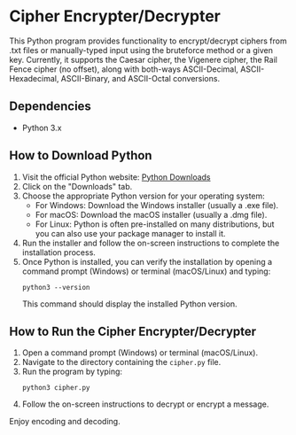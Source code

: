 # Cipher Encrypter/Decrypter

This Python program provides functionality to encrypt/decrypt ciphers from .txt files or manually-typed input using the bruteforce method or a given key. Currently, it supports the Caesar cipher, the Vigenere cipher, the Rail Fence cipher (no offset), along with both-ways ASCII-Decimal, ASCII-Hexadecimal, ASCII-Binary, and ASCII-Octal conversions.

## Dependencies
- Python 3.x

## How to Download Python
1. Visit the official Python website: [Python Downloads](https://www.python.org/downloads/)
2. Click on the "Downloads" tab.
3. Choose the appropriate Python version for your operating system:
    - For Windows: Download the Windows installer (usually a .exe file).
    - For macOS: Download the macOS installer (usually a .dmg file).
    - For Linux: Python is often pre-installed on many distributions, but you can also use your package manager to install it.
4. Run the installer and follow the on-screen instructions to complete the installation process.
5. Once Python is installed, you can verify the installation by opening a command prompt (Windows) or terminal (macOS/Linux) and typing:
    ```
    python3 --version
    ```
    This command should display the installed Python version.

## How to Run the Cipher Encrypter/Decrypter
1. Open a command prompt (Windows) or terminal (macOS/Linux).
2. Navigate to the directory containing the `cipher.py` file.
3. Run the program by typing:
    ```
    python3 cipher.py
    ```
4. Follow the on-screen instructions to decrypt or encrypt a message.

Enjoy encoding and decoding.
